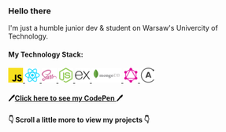 ### Hello there 
I'm just a humble junior dev & student on Warsaw's Univercity of Technology.

#### My Technology Stack: 
<div width:800px>
  <a href="https://developer.mozilla.org/pl/docs/Web/JavaScript/" style="">
    <img src='/svg/js-brand.svg'  height='30px'>
  </a>
  <a href="https://en.reactjs.org/" style="">
    <img src='/svg/reactjs-icon.svg'  height='30px'>
  </a>
  <a href="https://sass-lang.com/" style="">
    <img src='/svg/sass-lang-icon.svg'  height='30px'>
  </a>
   <a href="https://nodejs.org/en/" style="">
    <img src='/svg/nodejs-icon.svg'  height='30px'>
  </a>
   <a href="https://expressjs.com/" style="">
    <img src='/svg/expressjs-icon.svg' height='30px'>
  </a>
  <a href="https://www.mongodb.com/" style="">
    <img src='/svg/mongodb-ar21.svg'  height='30px'>
  </a>
  <a href="https://graphql.org/" style="">
    <img src='/svg/graphql-icon.svg'  height='30px'>
  </a>
  <a href="https://www.apollographql.com/docs/" style="">
    <img src='/svg/apollographql-icon.svg'  height='30px'>
  </a>
</div>

#### :pen:[Click here to see my CodePen ](https://codepen.io/paweljakubwojcik):pen:

#### :point_down: Scroll a little more to view my projects :point_down:
